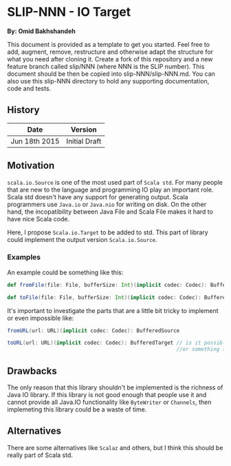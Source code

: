 # SLIP-NNN - IO Target

**By: Omid Bakhshandeh**

This document is provided as a template to get you started. Feel free to add, augment,
remove, restructure and otherwise adapt the structure for what you need after cloning it.
Create a fork of this repository and a new feature branch called slip/NNN (where
NNN is the SLIP number).
This document should be then be copied into slip-NNN/slip-NNN.md. You can also use
this slip-NNN directory to hold any supporting documentation, code and tests.

## History

| Date          | Version       |
|---------------|---------------|
| Jun 18th 2015 | Initial Draft |

## Motivation

`scala.io.Source` is one of the most used part of `Scala std`. For many people that are new
to the language and programming IO play an important role.
Scala std doesn't have any support for generating output. Scala programmers use `Java.io`
or `Java.nio` for writing on disk. On the other hand, the incopatibility between Java File
and Scala File makes it hard to have nice Scala code.

Here, I propose `Scala.io.Target` to be added to std. This part of library could implement the
output version `Scala.io.Source`.


### Examples

An example could be something like this:

```scala
def fromFile(file: File, bufferSize: Int)(implicit codec: Codec): BufferedSource

def toFile(file: File, bufferSize: Int)(implicit codec: Codec): BufferedTarget

```
It's important to investigate the parts that are a little bit tricky to implement or even impossible like:

```scala
fromURL(url: URL)(implicit codec: Codec): BufferedSource

toURL(url: URL)(implicit codec: Codec): BufferedTarget // is it possible to start a simple webserver
                                                       //or something like that?
```


## Drawbacks

The only reason that this library shouldn't be implemented is the richness of Java IO library. If this library
is not good enough that people use it and cannot provide all Java.IO functionality like `ByteWriter` or `Channels`,
then implemeting this library could be a waste of time.

## Alternatives
There are some alternatives like `Scalaz` and others, but I think this should be really part of Scala std.
